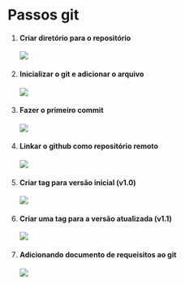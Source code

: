 <h1>Passos git</h1>
<ol>
  <li><h4>Criar diretório para o repositório</h4></li>
  <img src="https://github.com/user-attachments/assets/ac33be71-769d-4e4d-93b1-4de1e47b848b">
  <li><h4>Inicializar o git e adicionar o arquivo</h4></li>
  <img src="https://github.com/user-attachments/assets/b391966d-1148-4f66-83e2-acdc16afb388">
  <li><h4>Fazer o primeiro commit</h4></li>
  <img src="https://github.com/user-attachments/assets/de4bc9ad-8c8c-4f90-a4ef-1a9270c48c03">
  <li><h4>Linkar o github como repositório remoto</h4></li>
  <img src="https://github.com/user-attachments/assets/6f6f8f14-66da-4297-929a-bafaab063f34">
  <li><h4>Criar tag para versão inicial (v1.0)</h4></li>
  <img src="https://github.com/user-attachments/assets/4577cdd0-251e-4a16-92bc-0594cec4e538">
  <li><h4>Criar uma tag para a versão atualizada (v1.1)</h4></li>
  <img src="https://github.com/user-attachments/assets/299b9889-85de-445f-be03-c0c8755309a1">
  <li><h4>Adicionando documento de requeisitos ao git</h4></li>
  <img src="https://github.com/user-attachments/assets/2fe6e779-cd0b-423c-8ecb-36e4d481160c">
</ol>
